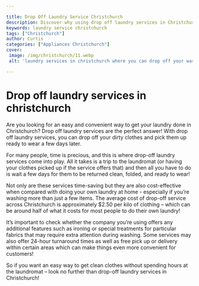 ```yaml
---

title: Drop Off Laundry Service Christchurch
description: Discover why using drop off laundry services in Christchurch is an easy and convenient way to get your laundry done; read on to find out more!
keywords: laundry service christchurch
tags: ["Christchurch"]
author: Curtis
categories: ["Appliances Christchurch"]
cover: 
 image: /img/christchurch/11.webp
 alt: 'laundry services in christchurch where you can drop off your washing'

---
```


# Drop off laundry services in christchurch

Are you looking for an easy and convenient way to get your laundry done in Christchurch? Drop off laundry services are the perfect answer! With drop off laundry services, you can drop off your dirty clothes and pick them up ready to wear a few days later. 

For many people, time is precious, and this is where drop-off laundry services come into play. All it takes is a trip to the laundromat (or having your clothes picked up if the service offers that) and then all you have to do is wait a few days for them to be returned clean, folded, and ready to wear! 

Not only are these services time-saving but they are also cost-effective when compared with doing your own laundry at home - especially if you’re washing more than just a few items. The average cost of drop-off service across Christchurch is approximately $2.50 per kilo of clothing – which can be around half of what it costs for most people to do their own laundry! 

It’s important to check whether the company you’re using offers any additional features such as ironing or special treatments for particular fabrics that may require extra attention during washing. Some services may also offer 24-hour turnaround times as well as free pick up or delivery within certain areas which can make things even more convenient for customers!  

So if you want an easy way to get clean clothes without spending hours at the laundromat – look no further than drop-off laundry services in Christchurch!
